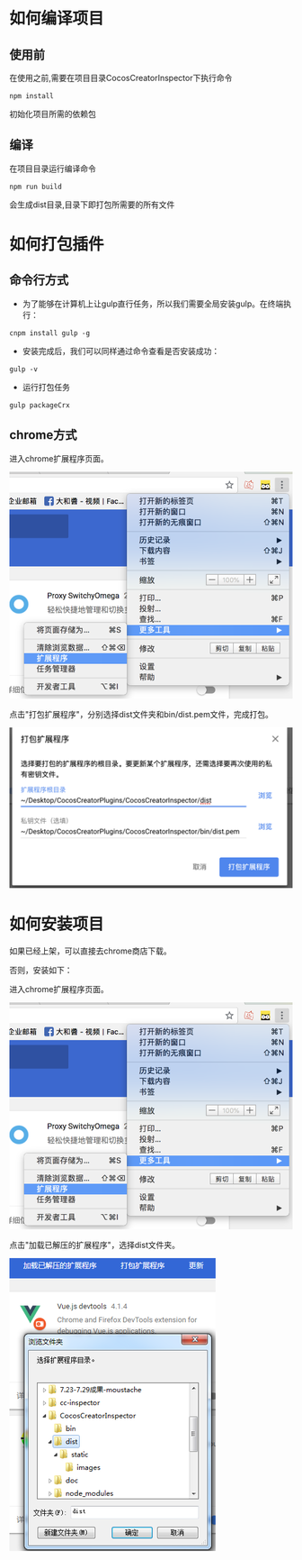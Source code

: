 # 如何编译项目

## 使用前

在使用之前,需要在项目目录CocosCreatorInspector下执行命令
```
npm install
```
初始化项目所需的依赖包

## 编译
在项目目录运行编译命令
```
npm run build
```
会生成dist目录,目录下即打包所需要的所有文件

# 如何打包插件

## 命令行方式
- 为了能够在计算机上让gulp直行任务，所以我们需要全局安装gulp。在终端执行：
```$xslt
cnpm install gulp -g
```
- 安装完成后，我们可以同样通过命令查看是否安装成功：
```$xslt
gulp -v
```
- 运行打包任务
```$xslt
gulp packageCrx
```

## chrome方式

进入chrome扩展程序页面。

![](photo/使用1.png)

点击"打包扩展程序"，分别选择dist文件夹和bin/dist.pem文件，完成打包。

![](photo/打包.png)

# 如何安装项目

如果已经上架，可以直接去chrome商店下载。

否则，安装如下：

进入chrome扩展程序页面。

![](photo/使用1.png)

点击"加载已解压的扩展程序"，选择dist文件夹。

![](photo/安装说明.png)